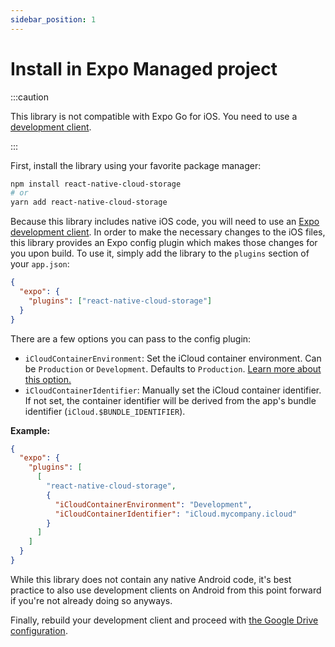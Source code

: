 ```yaml
---
sidebar_position: 1
---
```


# Install in Expo Managed project

:::caution

This library is not compatible with Expo Go for iOS. You need to use a [development client](https://docs.expo.dev/development/create-development-builds/).

:::

First, install the library using your favorite package manager:

```sh
npm install react-native-cloud-storage
# or
yarn add react-native-cloud-storage
```

Because this library includes native iOS code, you will need to use an [Expo development client](https://docs.expo.dev/development/create-development-builds/). In order to make the necessary changes to the iOS files, this library provides an Expo config plugin which makes those changes for you upon build. To use it, simply add the library to the `plugins` section of your `app.json`:

```json
{
  "expo": {
    "plugins": ["react-native-cloud-storage"]
  }
}
```

There are a few options you can pass to the config plugin:

- `iCloudContainerEnvironment`: Set the iCloud container environment. Can be `Production` or `Development`. Defaults to `Production`. [Learn more about this option.](https://developer.apple.com/documentation/bundleresources/entitlements/com_apple_developer_icloud-container-environment)
- `iCloudContainerIdentifier`: Manually set the iCloud container identifier. If not set, the container identifier will be derived from the app's bundle identifier (`iCloud.$BUNDLE_IDENTIFIER`).

**Example:**

```json
{
  "expo": {
    "plugins": [
      [
        "react-native-cloud-storage",
        {
          "iCloudContainerEnvironment": "Development",
          "iCloudContainerIdentifier": "iCloud.mycompany.icloud"
        }
      ]
    ]
  }
}
```

While this library does not contain any native Android code, it's best practice to also use development clients on Android from this point forward if you're not already doing so anyways.

Finally, rebuild your development client and proceed with [the Google Drive configuration](./configure-google-drive).
